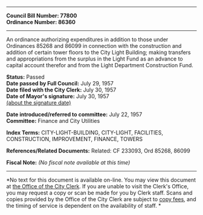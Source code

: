 * * * * *  
  
**Council Bill Number: [](#h0)[](#h2)77800**   
**Ordinance Number: 86360**  
  
* * * * *  
  
An ordinance authorizing expenditures in addition to those under Ordinances 85268 and 86099 in connection with the construction and addition of certain tower floors to the City Light Building; making transfers and appropriations from the surplus in the Light Fund as an advance to capital account therefor and from the Light Department Construction Fund.  
  
**Status:** Passed   
**Date passed by Full Council:** July 29, 1957   
**Date filed with the City Clerk:** July 30, 1957   
**Date of Mayor's signature:** July 30, 1957   
[(about the signature date)](/~public/approvaldate.htm)   
  
  
**Date introduced/referred to committee:** July 22, 1957   
**Committee:** Finance and City Utilities   
  
**Index Terms:** CITY-LIGHT-BUILDING, CITY-LIGHT, FACILITIES, CONSTRUCTION, IMPROVEMENT, FINANCE, TOWERS  
  
**References/Related Documents:** Related: CF 233093, Ord 85268, 86099  
  
**Fiscal Note:** *(No fiscal note available at this time)*  
  
* * * * *  
  
*No text for this document is available on-line. You may view this document at [the Office of the City Clerk](http://www.seattle.gov/leg/clerk/contactUs.htm). If you are unable to visit the Clerk's Office, you may request a copy or scan be made for you by Clerk staff. Scans and copies provided by the Office of the City Clerk are subject to [copy fees](http://clerk.seattle.gov/~public/clerkfees.htm), and the timing of service is dependent on the availability of staff. *  
  
  
